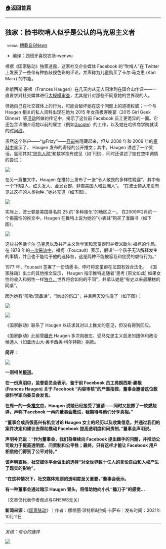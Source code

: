 ###  [:house:返回首頁](https://github.com/ourhimalayas/txt)
---


## 独家：脸书吹哨人似乎是公认的马克思主义者
` wenwu` [轉載自GNews](https://gnews.org/zh-hans/1588147/)

- 编译：西班牙喜悦农场–wenwu


根据《国家脉动》独家透露，这家社交企业媒体 Facebook 的“吹哨人”在 Twitter 上发表了一些带有种族歧视色彩的评论，并声称为儿童购买了卡尔·马克思 (Karl Marx) 的书籍。

弗朗西斯·豪根（Frances Haugen）在几天内从无人问津到在国会山作证——一直要求对社交媒体进行[大规模](https://www.cbsnews.com/news/facebook-whistleblower-frances-haugen-misinformation-public-60-minutes-2021-10-03/)[审查](https://www.cbsnews.com/news/facebook-whistleblower-frances-haugen-misinformation-public-60-minutes-2021-10-03/)，尤其是针对那些不同意她的世界观的人。

但她自己在社交媒体上的行为，可能会破坏她在这个问题上的道德权威；一个与 Haugen 相关的私人资料出现在她为 2015 年女孩极客晚宴（2015 Girl Geek Dinner）等[活动](https://girlgeek.io/speaker/frances-haugen-2/)所做的传记中，揭示了这位前 Facebook 员工更诡异的一面。它还包含详细介绍她以前的雇主（例如[Google](https://web.archive.org/web/20160312054254/https:/twitter.com/frizy)）的工作，以及她在哈佛商学院就读的[时间线](https://www.dailymail.co.uk/news/article-10061835/Facebook-whistleblower-Harvard-grad-raised-worked-Silicon-Valleys-biggest-names.html)。

虽然这个账户——“@Frizy”——[目前](https://twitter.com/frizy?lang=en)被隐藏起来，但从 2008 年和 2009 年的[资料中](https://web.archive.org/web/*/https:/twitter.com/frizy)显示了， Haugen 发布的奇怪的公开推文；其中，Haugen 讲述了一个笑话，显现其对[“棕色人种”](https://web.archive.org/web/20090923155832/https:/twitter.com/frizy)和数学抱有成见（如下图），同时还讲述了她在空中调情的尝试：

![](https://assets.gnews.org/wp-content/uploads/2021/10/unknown-7-4.png)

在另一篇推文中，Haugen 在推特上发布了一张“令人敬畏的多样性晚宴”，其中有一个“印度人、红头发人、金发女郎、非裔美国人和亚洲人”。 “在波士顿从来没有见过这样的人类物种，”她补充道（如下图）。

![](https://assets.gnews.org/wp-content/uploads/2021/10/unknown-8-4.png)

实际上，波士顿是美国排名前 25 的“多种族化”的地区之一。 在2009年2月的一个揭露性的推文中，Haugen 在推特上说为她的”小表妹”购买了漫画书（如下图）。

![](https://assets.gnews.org/wp-content/uploads/2021/10/unknown-9-2.png)

这些书包括卡尔·[马克思](https://web.archive.org/web/20090218124903/https:/twitter.com/frizy)以及共产主义哲学家和恋童癖辩护者米歇尔·福柯的作品。在 1978 年的[一次采访中](http://www.uib.no/sites/w3.uib.no/files/attachments/foucaultdangerchildsexuality_0.pdf)，福柯（Foucault）表示，假设“一个孩子无法解释发生的事情，并且也不能给予他的选择权，这是两种不能被容忍和接受的虐待行为。”

1977 年，Foucault 签署了一份请愿书，呼吁将恋童癖在法国有效合法化。 《国家脉动》出土的其他推文显示， Haugen 指示推特追随者“思考 [原文如此] 如果女性的收入和男性一样[独立，](https://web.archive.org/web/20090630145718/https:/twitter.com/frizy)世界将会如何的不同”，并承认她是“有史以来最糟糕的同桌”，

因为她有“咳嗽/流鼻涕”、“渗出的伤口”，并且两天没洗澡了（如下图）：

![](https://assets.gnews.org/wp-content/uploads/2021/10/unknown-10-2.png)

![](https://assets.gnews.org/wp-content/uploads/2021/10/unknown-11-2.png)

《国家脉动》联系了 Haugen 以征求其对以上推文的意见，但没有得到回应。

《国家脉动》此前曾[曝光](https://thenationalpulse.com/news/facebook-whistleblower-donated-36-times-to-democrats-including-to-anti-primary-extremists-and-aoc/) Haugen 多次向极左、受马克思主义启发的团体和政治候选人（如亚历山大·奥卡西奥·科尔特斯）捐款。

**简评：**

![](https://assets.gnews.org/wp-content/uploads/2021/10/unknown-12-2.png)

**一则相关[报道](https://www.newsmax.com/finance/companies/haugen-facebook-oversight-board/2021/10/11/id/1040026/)。**

**在一份[声明中](https://oversightboard.com/news/1232363373906301-oversight-board-to-meet-with-frances-haugen/)，监督委员会表示，鉴于前 Facebook 员工弗朗西斯·豪根 (Frances Haugen) 关于 Facebook “内容审核”的严重指控，董事会邀请这位数据科学家向委员会发言。**

**在周一的一条[推文中](https://twitter.com/FrancesHaugen/status/1447617378402160642)，Haugen 说她已经接受了邀请——同时又投掷了一枚燃烧弹，声称“Facebook 一再向董事会撒谎，我期待与他们分享真相。”**

**“董事会成员很高兴有机会讨论 Haugen 女士的经历以及收集信息，并通过我们的案件决定和建议去帮助推动 Facebook 提高透明度和问责制，”董事会声明说。**

**声明补充说：“作为董事会，我们将继续向 Facebook 提出棘手的问题，并推动公司致力于提高透明度、问责制和公平性；最终，只有这样才能让 Facebook 用户相信他们得到了公平对待。”**

**该声明宣称，社交媒体平台做出的选择“对全世界数十亿人的言论自由和人权产生了现实的影响”。**

**“在这种情况下，社交媒体规则的透明度至关重要，”董事会表示。**

**有一种董事会通过暗示 Haugen 冒头，将借助她向小扎“捅刀子”的感觉…**

（文章仅代表作者观点与GNEWS无关）

**新闻来源：**《[国家脉动](https://thenationalpulse.com/exclusive/unearthed-tweets-from-fb-whistleblower/)》｜作者：娜塔丽·温特斯&拉姆·卡萨布｜发布时间：2021年10月11日

* * *

*发稿：信心的选择*

![](https://assets.gnews.org/wp-content/uploads/2021/10/GNEWS_CH.-1.jpeg)

